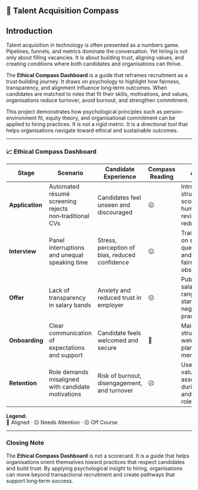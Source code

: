 ## 🧭 Talent Acquisition Compass  

## Introduction  
Talent acquisition in technology is often presented as a numbers game. Pipelines, funnels, and metrics dominate the conversation. Yet hiring is not only about filling vacancies. It is about building trust, aligning values, and creating conditions where both candidates and organisations can thrive.  

The **Ethical Compass Dashboard** is a guide that reframes recruitment as a trust‑building journey. It draws on psychology to highlight how fairness, transparency, and alignment influence long‑term outcomes. When candidates are matched to roles that fit their skills, motivations, and values, organisations reduce turnover, avoid burnout, and strengthen commitment.  

This project demonstrates how psychological principles such as person–environment fit, equity theory, and organisational commitment can be applied to hiring practices. It is not a rigid metric. It is a directional tool that helps organisations navigate toward ethical and sustainable outcomes.  

---

### 📈 Ethical Compass Dashboard  

| Stage | Scenario | Candidate Experience | Compass Reading | Action |
|-------|----------|----------------------|-----------------|--------|
| **Application** | Automated résumé screening rejects non‑traditional CVs | Candidates feel unseen and discouraged | ☹️ | Introduce structured scoring and human review to reduce bias |
| **Interview** | Panel interruptions and unequal speaking time | Stress, perception of bias, reduced confidence | 😐 | Train panel on structured questioning and add fairness observer |
| **Offer** | Lack of transparency in salary bands | Anxiety and reduced trust in employer | 😐 | Publish salary ranges and standardise negotiation practices |
| **Onboarding** | Clear communication of expectations and support | Candidate feels welcomed and secure | 🙂| Maintain structured welcome plan and mentorship |
| **Retention** | Role demands misaligned with candidate motivations | Risk of burnout, disengagement, and turnover | ☹️ | Use values‑based assessments during hiring and adjust role design |

**Legend:**  
🙂 Aligned · 😐 Needs Attention · ☹️ Off Course  

---

### Closing Note  
The **Ethical Compass Dashboard** is not a scorecard. It is a guide that helps organisations orient themselves toward practices that respect candidates and build trust. By applying psychological insight to hiring, organisations can move beyond transactional recruitment and create pathways that support long‑term success.  

